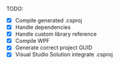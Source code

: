 TODO:
- [x] Compile generated .csproj
- [x] Handle dependencies
- [x] Handle custom library reference
- [x] Compile WPF
- [x] Generate correct project GUID
- [x] Visual Studio Solution integrate .csproj
